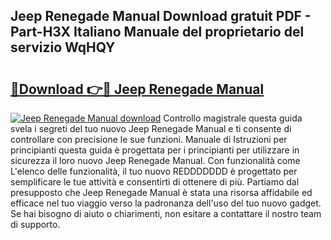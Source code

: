 ## Jeep Renegade Manual Download gratuit PDF - Part-H3X Italiano Manuale del proprietario del servizio WqHQY

# <h2><a href="http://dfgyet.blite.top/?on=Jeep+Renegade+Manual">🔗Download 👉🔴 Jeep Renegade Manual</a></h2>

[![Jeep Renegade Manual download](https://i.imgur.com/lujVjoI.png)](http://dfgyet.blite.top/?on=Jeep+Renegade+Manual)
Controllo magistrale questa guida svela i segreti del tuo nuovo Jeep Renegade Manual e ti consente di controllare con precisione le sue funzioni. Manuale di Istruzioni per principianti questa guida è progettata per i principianti per utilizzare in sicurezza il loro nuovo Jeep Renegade Manual. Con funzionalità come L'elenco delle funzionalità, il tuo nuovo REDDDDDDD è progettato per semplificare le tue attività e consentirti di ottenere di più. Partiamo dal presupposto che Jeep Renegade Manual è stata una risorsa affidabile ed efficace nel tuo viaggio verso la padronanza dell'uso del tuo nuovo gadget. Se hai bisogno di aiuto o chiarimenti, non esitare a contattare il nostro team di supporto.
